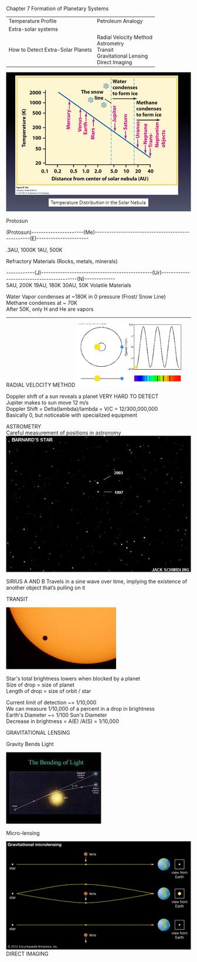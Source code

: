 Chapter 7 Formation of Planetary Systems
 
|   |   |
|---|---|
|Temperature Profile|Petroleum Analogy|
|Extra-solar systems||
|How to Detect Extra-Solar Planets|Radial Velocity Method  <br>Astrometry  <br>Transit  <br>Gravitational Lensing  <br>Direct Imaging|
 ![E 2000 1000 500 200 100 50 20 0.1 The snow line 0.2 0.5 1.0 2.0 I Water I condenses I to form ice Methane condenses I to form ice 5.0 10 20 40 Distance from center of solar nebula (AU) Figure Universe, Tenth Edition 0 Freeman and Temperature Distribution in the Solar Nebula ](Exported%20image%2020240525203909-0.png)  

Protosun
 
(Protosun)----------------------(Me)--------------------------------------------------(E)----------------------
 
.3AU, 1000K 1AU, 500K
 
Refractory Materials (Rocks, metals, minerals)
   

------------(J)-----------------------------------------------(Ur)------------------------------------------(N)-------------  
5AU, 200K 19AU, 180K 30AU, 50K   Volatile Materials
 
Water Vapor condenses at ~180K in 0 pressure (Frost/ Snow Line)  
Methane condenses at ~ 70K  
After 50K, only H and He are vapors
 
-------------------------------------------------------------------------------------------------------------------------------
 
RADIAL VELOCITY METHOD
 ![Exported image](Exported%20image%2020240525203909-1.png)

Doppler shift of a sun reveals a planet   VERY HARD TO DETECT  
Jupiter makes to sun move 12 m/s  
Doppler Shift = Delta(lambda)/lambda = V/C = 12/300,000,000  
Basically 0, but noticeable with specialized equipment
   

ASTROMETRY  
Careful measurement of positions in astronomy
 ![BARNARD'S STAR 2003 1997 JACK SCHMIDLING ](Exported%20image%2020240525203909-2.png)  

SIRIUS A AND B   Travels in a sine wave over time, implying the existence of another object that’s pulling on it
 
TRANSIT

![Exported image](Exported%20image%2020240525203909-3.png)  

Star's total brightness lowers when blocked by a planet  
Size of drop = size of planet  
Length of drop = size of orbit / star
 
Current limit of detection ~= 1/10,000  
We can measure 1/10,000 of a percent in a drop in brightness  
Earth's Diameter ~= 1/100 Sun's Diameter  
Decrease in brightness = A(E) /A(S) = 1/10,000
 
GRAVITATIONAL LENSING
 
Gravity Bends Light

![The Bending of Light ](Exported%20image%2020240525203909-4.png)  

Micro-lensing

![Gravitational microlensing star star star 0 2012 Encyclopædia Britannica, Inc. lens lens lens view from Earth view from Earth view from Earth ](Exported%20image%2020240525203909-5.png)   
DIRECT IMAGING